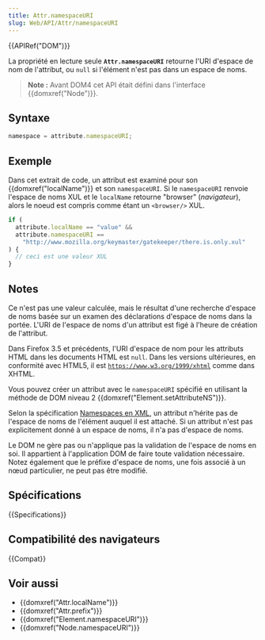 ```yaml
---
title: Attr.namespaceURI
slug: Web/API/Attr/namespaceURI
---
```


{{APIRef("DOM")}}

La propriété en lecture seule **`Attr.namespaceURI`** retourne l'URI d'espace de nom de l'attribut, ou `null` si l'élément n'est pas dans un espace de noms.

> **Note :** Avant DOM4 cet API était défini dans l'interface {{domxref("Node")}}.

## Syntaxe

```js
namespace = attribute.namespaceURI;
```

## Exemple

Dans cet extrait de code, un attribut est examiné pour son {{domxref("localName")}} et son `namespaceURI`. Si le `namespaceURI` renvoie l'espace de noms XUL et le `localName` retourne "browser" (_navigateur_), alors le noeud est compris comme étant un `<browser/>` XUL.

```js
if (
  attribute.localName == "value" &&
  attribute.namespaceURI ==
    "http://www.mozilla.org/keymaster/gatekeeper/there.is.only.xul"
) {
  // ceci est une valeur XUL
}
```

## Notes

Ce n'est pas une valeur calculée, mais le résultat d'une recherche d'espace de noms basée sur un examen des déclarations d'espace de noms dans la portée. L'URI de l'espace de noms d'un attribut est figé à l'heure de création de l'attribut.

Dans Firefox 3.5 et précédents, l'URI d'espace de nom pour les attributs HTML dans les documents HTML est `null`. Dans les versions ultérieures, en conformité avec HTML5, il est [`https://www.w3.org/1999/xhtml`](https://www.w3.org/1999/xhtml) comme dans XHTML.

Vous pouvez créer un attribut avec le `namespaceURI` spécifié en utilisant la méthode de DOM niveau 2 {{domxref("Element.setAttributeNS")}}.

Selon la spécification [Namespaces en XML](https://www.w3.org/TR/xml-names11/), un attribut n'hérite pas de l'espace de noms de l'élément auquel il est attaché. Si un attribut n'est pas explicitement donné à un espace de noms, il n'a pas d'espace de noms.

Le DOM ne gère pas ou n'applique pas la validation de l'espace de noms en soi. Il appartient à l'application DOM de faire toute validation nécessaire. Notez également que le préfixe d'espace de noms, une fois associé à un nœud particulier, ne peut pas être modifié.

## Spécifications

{{Specifications}}

## Compatibilité des navigateurs

{{Compat}}

## Voir aussi

- {{domxref("Attr.localName")}}
- {{domxref("Attr.prefix")}}
- {{domxref("Element.namespaceURI")}}
- {{domxref("Node.namespaceURI")}}
